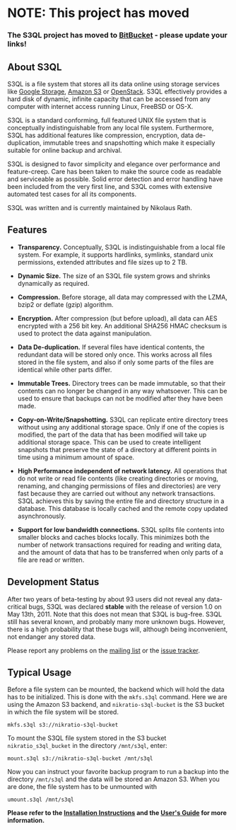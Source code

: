 # NOTE: This project has moved #

### The S3QL project has moved to [BitBucket](https://bitbucket.org/nikratio/s3ql/overview) - please update your links! ###


## About S3QL ##

S3QL is a file system that stores all its data online using storage services like [Google Storage](http://code.google.com/apis/storage/), [Amazon S3](http://aws.amazon.com/s3AmazonS3) or [OpenStack](http://openstack.org/projects/storage/). S3QL effectively provides a hard disk of dynamic, infinite capacity that can be accessed from any computer with internet access running Linux, FreeBSD or OS-X.

S3QL is a standard conforming, full featured UNIX file system that is conceptually indistinguishable from any local file system. Furthermore, S3QL has additional features like compression, encryption, data de-duplication, immutable trees and snapshotting which make it especially suitable for online backup and archival.

S3QL is designed to favor simplicity and elegance over performance and feature-creep. Care has been taken to make the source code as readable and serviceable as possible. Solid error detection and error handling have been included from the very first line, and S3QL comes with extensive automated test cases for all its components.

S3QL was written and is currently maintained by Nikolaus Rath.

## Features ##

  * **Transparency.** Conceptually, S3QL is indistinguishable from a local file system. For example, it supports hardlinks, symlinks, standard unix permissions, extended attributes and file sizes up to 2 TB.

  * **Dynamic Size.** The size of an S3QL file system grows and shrinks dynamically as required.

  * **Compression.** Before storage, all data may compressed with the LZMA, bzip2 or deflate (gzip) algorithm.

  * **Encryption.** After compression (but before upload), all data can AES encrypted with a 256 bit key. An additional SHA256 HMAC checksum is used to protect the data against manipulation.

  * **Data De-duplication.** If several files have identical contents, the redundant data will be stored only once. This works across all files stored in the file system, and also if only some parts of the files are identical while other parts differ.

  * **Immutable Trees.** Directory trees can be made immutable, so that their contents can no longer be changed in any way whatsoever. This can be used to ensure that backups can not be modified after they have been made.

  * **Copy-on-Write/Snapshotting.** S3QL can replicate entire directory trees without using any additional storage space. Only if one of the copies is modified, the part of the data that has been modified will take up additional storage space. This can be used to create intelligent snapshots that preserve the state of a directory at different points in time using a minimum amount of space.

  * **High Performance independent of network latency.** All operations that do not write or read file contents (like creating directories or moving, renaming, and changing permissions of files and directories) are very fast because they are carried out without any network transactions. S3QL achieves this by saving the entire file and directory structure in a database. This database is locally cached and the remote copy updated asynchronously.

  * **Support for low bandwidth connections.** S3QL splits file contents into smaller blocks and caches blocks locally. This minimizes both the number of network transactions required for reading and writing data, and the amount of data that has to be transferred when only parts of a file are read or written.


## Development Status ##

After two years of beta-testing by about 93 users did not reveal any data-critical bugs, S3QL was declared **stable** with the release of version 1.0 on May 13th, 2011. Note that this does not mean that S3QL is bug-free. S3QL still has several known, and probably many more unknown bugs. However, there is a high probability that these bugs will, although being inconvenient, not endanger any stored data.

Please report any problems on the [mailing list](http://groups.google.com/group/s3ql) or the [issue tracker](http://code.google.com/p/s3ql/issues/list).

## Typical Usage ##

Before a file system can be mounted, the backend which will hold the data has to be initialized. This is done with the `mkfs.s3ql` command. Here we are using the Amazon S3 backend, and `nikratio-s3ql-bucket` is the S3 bucket in which the file system will be stored.
```
mkfs.s3ql s3://nikratio-s3ql-bucket
```

To mount the S3QL file system stored in the S3 bucket `nikratio_s3ql_bucket` in the directory `/mnt/s3ql`, enter:
```
mount.s3ql s3://nikratio-s3ql-bucket /mnt/s3ql
```
Now you can instruct your favorite backup program to run a backup into the directory `/mnt/s3ql` and the data will be stored an Amazon S3. When you are done, the file system has to be unmounted with
```
umount.s3ql /mnt/s3ql
```

**Please refer to the [Installation Instructions](Installation.md) and the
[User's Guide](http://www.rath.org/s3ql-docs/index.html) for more information.**
